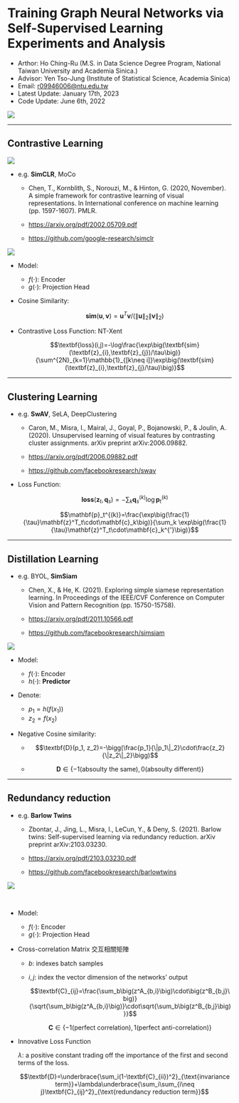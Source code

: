 # Training Graph Neural Networks via Self-Supervised Learning Experiments and Analysis

- Arthor: Ho Ching-Ru (M.S. in Data Science Degree Program, National Taiwan University and Academia Sinica.) 
- Advisor: Yen Tso-Jung (Institute of Statistical Science, Academia Sinica)
- Email: r09946006@ntu.edu.tw
- Latest Update:  January 17th, 2023
- Code Update: June 6th, 2022



![](https://miro.medium.com/max/1400/1*YXiAuTJvZyHgIpl8s_D6mg.gif)

***

## Contrastive Learning

![](images/demo.gif)

- e.g. **SimCLR**, MoCo

  - Chen, T., Kornblith, S., Norouzi, M., & Hinton, G. (2020, November). A simple framework for contrastive learning of visual representations. In International conference on machine learning (pp. 1597-1607). PMLR.

  - https://arxiv.org/pdf/2002.05709.pdf

  - https://github.com/google-research/simclr


![](https://i.imgur.com/1jxcSPW.png)

- Model:
    - $f(\cdot)$: Encoder
    - $g(\cdot)$: Projection Head

- Cosine Similarity: 
  
    $$\textbf{sim}(\textbf{u},\textbf{v})=\textbf{u}^T\textbf{v}/ (\|\textbf{u}\|_2\|\textbf{v}\|_2)$$
    
- Contrastive Loss Function: NT-Xent
  
  $$\textbf{loss}(i,j)=-\log\frac{\exp\big(\textbf{sim}(\textbf{z}_{i},\textbf{z}_{j})/\tau\big)}{\sum^{2N}_{k=1}\mathbb{1}_{[k\neq i]}\exp\big(\textbf{sim}(\textbf{z}_{i},\textbf{z}_{j}/\tau)\big)}$$

***

## Clustering Learning

- e.g. **SwAV**, SeLA, DeepClustering

  - Caron, M., Misra, I., Mairal, J., Goyal, P., Bojanowski, P., & Joulin, A. (2020). Unsupervised learning of visual features by contrasting cluster assignments. arXiv preprint arXiv:2006.09882.

  - https://arxiv.org/pdf/2006.09882.pdf

  - https://github.com/facebookresearch/swav


- Loss Function:

  $$\textbf{loss}(\mathbf{z}_t,\mathbf{q}_s)=-\sum_k\mathbf{q}^{(k)}_s\log\mathbf{p}_t^{(k)}$$

  
  
  $$\mathbf{p}_t^{(k)}=\frac{\exp\big(\frac{1}{\tau}\mathbf{z}^T_t\cdot\mathbf{c}_k\big)}{\sum_k \exp\big(\frac{1}{\tau}\mathbf{z}^T_t\cdot\mathbf{c}_k^{'}\big)}$$

***

## Distillation Learning

- e.g. BYOL, **SimSiam**

  - Chen, X., & He, K. (2021). Exploring simple siamese representation learning. In Proceedings of the IEEE/CVF Conference on Computer Vision and Pattern Recognition (pp. 15750-15758).

  - https://arxiv.org/pdf/2011.10566.pdf

  - https://github.com/facebookresearch/simsiam


![](https://i.imgur.com/Sy8MLRC.png)

- Model:
    - $f(\cdot)$: Encoder
    - $h(\cdot)$: **Predictor**

- Denote:
    - $p_1=h(f(x_1))$
    - $z_2=f(x_2)$

- Negative Cosine similarity:

    - $$\textbf{D}(p_1, z_2)=-\bigg(\frac{p_1}{\|p_1\|_2}\cdot\frac{z_2}{\|z_2\|_2}\bigg)$$

    - $$\textbf{D}\in\{-1(\text{absoulty the same}),0(\text{absoulty different})\}$$

***

## Redundancy reduction

- e.g. **Barlow Twins**

  - Zbontar, J., Jing, L., Misra, I., LeCun, Y., & Deny, S. (2021). Barlow twins: Self-supervised learning via redundancy reduction. arXiv preprint arXiv:2103.03230.

  - https://arxiv.org/pdf/2103.03230.pdf

  - https://github.com/facebookresearch/barlowtwins


![](https://user-images.githubusercontent.com/14848164/120419539-b0fab900-c330-11eb-8536-126ce6ce7b85.png)


​    
- Model:
    - $f(\cdot)$: Encoder
    - $g(\cdot)$: Projection Head
    
- Cross-correlation Matrix 交互相關矩陣
    - $b$: indexes batch samples
    
    - $i, j$: index the vector dimension of the networks’ output
    
      $$\textbf{C}_{ij}=\frac{\sum_b\big(z^A_{b,i}\big)\cdot\big(z^B_{b,j}\big)}{\sqrt{\sum_b\big(z^A_{b,i}\big)}\cdot\sqrt{\sum_b\big(z^B_{b,j}\big)}}$$
    
      $$\textbf{C}\in\{-1(\text{perfect correlation}),1(\text{perfect anti-correlation})\}$$



- Innovative Loss Function  
  
    $\lambda$: a positive constant trading off the importance of the first and second terms of the loss.
    
    
    
    $$\textbf{D}=\underbrace{\sum_i(1-\textbf{C}_{ii})^2}_{\text{invariance term}}+\lambda\underbrace{\sum_i\sum_{i\neq j}\textbf{C}_{ij}^2}_{\text{redundancy reduction term}}$$
